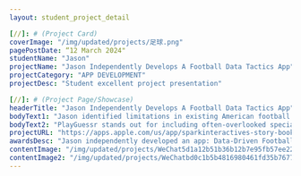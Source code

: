```yaml
---
layout: student_project_detail

[//]: # (Project Card)
coverImage: "/img/updated/projects/足球.png"
pagePostDate: “12 March 2024"
studentName: "Jason"
projectName: "Jason Independently Develops A Football Data Tactics App"
projectCategory: "APP DEVELOPMENT"
projectDesc: "Student excellent project presentation"

[//]: # (Project Page/Showcase)
headerTitle: "Jason Independently Develops A Football Data Tactics App"
bodyText1: "Jason identified limitations in existing American football defensive strategies and decided to leverage big data technology to provide a scientific basis for every in-game decision, ensuring accuracy."
bodyText2: "PlayGuessr stands out for including often-overlooked special offensive tactics like fake plays, field goal attempts, and quarterback kneels, which are rare but highly informative. Integrating these tactics into game strategies could significantly increase the chances of winning."
projectURL: "https://apps.apple.com/us/app/sparkinteractives-story-book/id1615127097](https://play.google.com/store/apps/details?id=com.wujason.playguessr"
awardsDesc: "Jason independently developed an app: Data-Driven Football Tactics, achieving the best tactics in football."
contentImage: "/img/updated/projects/WeChat5d1a12b51b36b12b7e95fb57ee223c37.jpg"
contentImage2: "/img/updated/projects/WeChatbd0c1b5b4816980461fd35b767795ae4.jpg"
---
```


